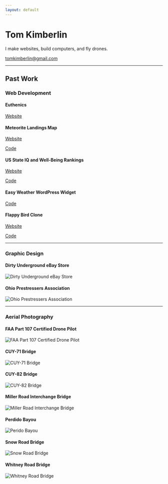 ```yaml
---
layout: default
---
```


# Tom Kimberlin

I make websites, build computers, and fly drones.

<tomkimberlin@gmail.com>

---

## Past Work

### Web Development

#### Euthenics

[Website](https://euthenics-inc.com)

#### Meteorite Landings Map

[Website](https://meteorite-landings-map.netlify.app)

[Code](https://github.com/tomkimberlin/Meteorite-Landings-Map)

#### US State IQ and Well-Being Rankings

[Website](https://us-state-iq-and-well-being-rankings.netlify.app)

[Code](https://github.com/tomkimberlin/US-State-IQ-and-Well-Being-Rankings)

#### Easy Weather WordPress Widget

[Code](https://github.com/tomkimberlin/Easy-Weather-Widget)

#### Flappy Bird Clone

[Website](https://stellular-lamington-dd83c5.netlify.app)

[Code](https://github.com/tomkimberlin/Flappy)

---

### Graphic Design

#### Dirty Underground eBay Store

![Dirty Underground eBay Store](images/dirty-underground.webp)

#### Ohio Prestressers Association

![Ohio Prestressers Association](images/opa.webp)

---

### Aerial Photography

#### FAA Part 107 Certified Drone Pilot

![FAA Part 107 Certified Drone Pilot](images/faa.webp)

#### CUY-71 Bridge

![CUY-71 Bridge](images/cuy-71-bridge.webp)

#### CUY-82 Bridge

![CUY-82 Bridge](images/cuy-82-bridge.webp)

#### Miller Road Interchange Bridge

![Miller Road Interchange Bridge](images/miller-road-interchange-bridge.webp)

#### Perdido Bayou

![Perido Bayou](images/perdido-bayou.webp)

#### Snow Road Bridge

![Snow Road Bridge](images/snow-road-bridge.webp)

#### Whitney Road Bridge

![Whitney Road Bridge](images/whitney-road-bridge.webp)
